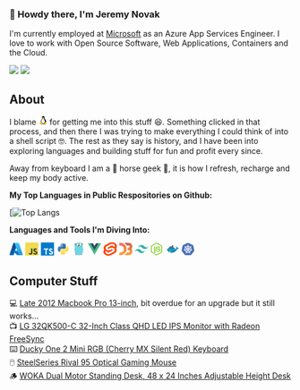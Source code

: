 ### 👋 Howdy there, I'm Jeremy Novak


I'm currently employed at [Microsoft](https://azure.microsoft.com) as an Azure App Services Engineer. I love to work with Open Source Software, Web Applications, Containers and the Cloud. 

<a href="https://linkedin.com/in/jgnovak" target="_blank" title="Linkedin"><img src="https://img.shields.io/badge/LinkedIn-0077B5?style=for-the-badge&logo=linkedin&logoColor=white" /></a>
<a href="https://twitter.com/olepunchy" target="_blank" title="Twitter"><img src="https://img.shields.io/badge/Twitter-1DA1F2?style=for-the-badge&logo=twitter&logoColor=white" /></a>



## About

I blame <a href="https://en.wikipedia.org/wiki/Linux" target="_blank" title="Linux"><img src="https://github.com/devicons/devicon/blob/master/icons/linux/linux-original.svg" width="16px" height="16px" alt="Linux" /></a> for getting me into this stuff 😆. Something clicked in that process, and then there I was trying to make everything I could think of into a shell script 🤓. The rest as they say is history, and I have been into exploring languages and building stuff for fun and profit every since.  

Away from keyboard I am a 🐴 horse geek 🏇, it is how I refresh, recharge and keep my body active. 



**My Top Languages in Public Respositories on Github:**

[![Top Langs](https://github-readme-stats.vercel.app/api/top-langs/?username=olepunchy&theme=radical)


**Languages and Tools I'm Diving Into:**

<code><a href="https://azure.microsoft.com" target="_blank" title="Azure" ><img src="https://github.com/devicons/devicon/blob/master/icons/azure/azure-original.svg" width="24px" height="24px" /></a></code>
<code><a href="https://javascript.com" targt="_blank" title="JavaScript"><img src="https://github.com/devicons/devicon/blob/master/icons/javascript/javascript-original.svg" width="24px" height="24px" /></a></code>
<code><a href="https://www.typescriptlang.org" target="_blank" title="Typescript"><img src="https://github.com/devicons/devicon/blob/master/icons/typescript/typescript-original.svg" width="24px" height="24px" /></a></code>
<code><a href="https://python.org" target="_blank" title="Python"><img src="https://github.com/devicons/devicon/blob/master/icons/python/python-original.svg" width="24px" height="24px" /></a></code>
<code><a href="https://go.dev" target="_blank" title="Go"><img src="https://github.com/devicons/devicon/blob/master/icons/go/go-original.svg" width="24px" height="24px" /></a></code>
<code><a href="https://vuejs.org" target="_blank" title="VueJS"><img src="https://github.com/devicons/devicon/blob/master/icons/vuejs/vuejs-original.svg" width="24px" height="24px" /></a></code>
<code><a href="https://svelte.dev" target="_blank" title="Svelete"><img src="https://github.com/devicons/devicon/blob/master/icons/svelte/svelte-original.svg" width="24px" height="24px" /></a></code>
<code><a href="https://d3js.org" target="_blank" title="D3.js"><img src="https://github.com/devicons/devicon/blob/master/icons/d3js/d3js-original.svg" width="24px" height="24px" /></a></code>
<code><a href="https://tailwindcss.com" target="_blank" title="Tailwind CSS"><img src="https://github.com/devicons/devicon/blob/master/icons/tailwindcss/tailwindcss-plain.svg" width="24px" height="24px"></a></code>
<code><a href="https://nodejs.org" target="_blank" title="node.js"><img src="https://github.com/devicons/devicon/blob/master/icons/nodejs/nodejs-original.svg" width="24px" height="24px" /></a></code>
<code><a href="https://docker.com" target="_blank" title="Docker"><img src="https://github.com/devicons/devicon/blob/master/icons/docker/docker-original.svg" width="24px" height="24px" /></a></code>
<code><a href="https://kubernetes.io" target="_blank" title="Kubernetes"><img src="https://github.com/devicons/devicon/blob/master/icons/kubernetes/kubernetes-plain.svg" width="24px" height="24px" /></a></code>

## Computer Stuff

💻 [Late 2012 Macbook Pro 13-inch](https://support.apple.com/kb/sp658?locale=en_US), bit overdue for an upgrade but it still works...  
📺 [LG 32QK500-C 32-Inch Class QHD LED IPS Monitor with Radeon FreeSync](https://www.amazon.com/gp/product/B07YGZRQ98/ref=ppx_yo_dt_b_asin_title_o03_s00?ie=UTF8&psc=1)  
⌨️ [Ducky One 2 Mini RGB (Cherry MX Silent Red) Keyboard](https://www.amazon.com/gp/product/B07SYJ6S5F/ref=ppx_yo_dt_b_asin_title_o01_s00?ie=UTF8&psc=1)  
🖱️ [SteelSeries Rival 95 Optical Gaming Mouse](https://www.amazon.com/gp/product/B075LY78QD/ref=ppx_yo_dt_b_asin_title_o00_s00?ie=UTF8&psc=1)  
🪵 [WOKA Dual Motor Standing Desk, 48 x 24 Inches Adjustable Height Desk](https://www.amazon.com/gp/product/B095H2PTYK/ref=ppx_yo_dt_b_asin_title_o07_s00?ie=UTF8&psc=1)  



